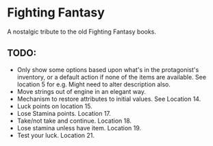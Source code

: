 ﻿# Fighting Fantasy

A nostalgic tribute to the old Fighting Fantasy books.

## TODO:

- Only show some options based upon what's in the protagonist's inventory, or a default action if none of the items are available. See location 5 for e.g. Might need to alter description also.
- Move strings out of engine in an elegant way.
- Mechanism to restore attributes to initial values. See Location 14.
- Luck points on location 15.
- Lose Stamina points. Location 17.
- Take/not take and continue. Location 18.
- Lose stamina unless have item. Location 19.
- Test your luck. Location 21.

